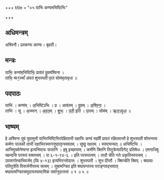 +++
title = "०५ याभिः कण्वमभिष्टिभिः"

+++
## अधिमन्त्रम्
अश्विनौ। प्रस्कण्वः काण्वः। बृहती।

## मन्त्रः
याभिः॒ कण्व॑म॒भिष्टि॑भिः॒ प्राव॑तं यु॒वम॑श्विना ।  
ताभिः॒ ष्व१॒॑स्माँ अ॑वतं शुभस्पती पा॒तं सोम॑मृतावृधा ॥

## पदपाठः
याभिः॑ । कण्व॑म् । अ॒भिष्टि॑ऽभिः । प्र । आव॑तम् । यु॒वम् । अ॒श्वि॒ना॒ ।  
ताभिः॑ । सु । अ॒स्मान् । अ॒व॒त॒म् । शु॒भः॒ । प॒ती॒ इति॑ । पा॒तम् । सोम॑म् । ऋ॒त॒ऽवृ॒धा॒ ॥

## भाष्यम्
हे अश्विना युवं युवामुभौ याभिरभिष्टिभिरपेक्षिताभी रक्षाभिः कण्वं महर्षिं प्रावतं रक्षितवन्तौ हे शुभस्पती शोभनस्य कर्मणः पालकौ ताभी रक्षाभिरस्माननुष्ठातृन्स्ववतम् । सुष्ठु रक्षतम् । स्पष्टमन्यत् ॥ अभिष्टिभिः । आभिमुख्येनेष्यन्त इत्यभिष्टयः फलानि । इषु इच्छायाम् । कर्मणि क्तिनि तितुत्रेत्यादिनेट् प्रतिषेधः । एमनाधिषु च्छन्दसि पररूपं वक्तव्यम् । पा ६-१-९४-६ । इति पररूपत्वम् । तादौ चेति गतेः प्रकृतिस्वरत्वम् । उपसर्गाश्चाभिवर्जम् (फि ४-१३) इत्यभिरन्तोदात्तः । शुभस्पती । शुभ दीप्तौ । क्विप्चेति क्विप् । षष्ठ्याः पतिपुत्रेति विसर्जनीयस्य सत्वम् । सुबामन्त्रित इति षष्ठ्यन्तस्य पराङ्गवद्भावात् षष्ठ्यामन्त्रितसमुदायस्याष्टमिकं सर्वानुदात्तत्वं ॥ १ ॥ ५ ॥